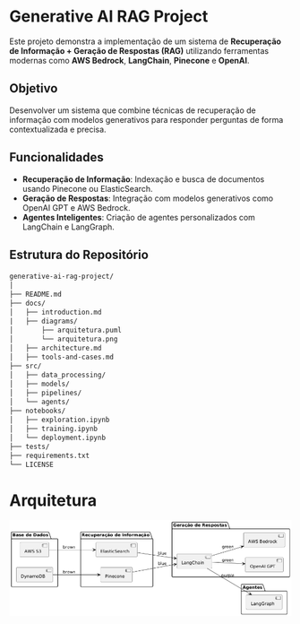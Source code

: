 # Generative AI RAG Project

Este projeto demonstra a implementação de um sistema de **Recuperação de Informação + Geração de Respostas (RAG)** utilizando ferramentas modernas como **AWS Bedrock**, **LangChain**, **Pinecone** e **OpenAI**.

## Objetivo
Desenvolver um sistema que combine técnicas de recuperação de informação com modelos generativos para responder perguntas de forma contextualizada e precisa.

## Funcionalidades
- **Recuperação de Informação**: Indexação e busca de documentos usando Pinecone ou ElasticSearch.
- **Geração de Respostas**: Integração com modelos generativos como OpenAI GPT e AWS Bedrock.
- **Agentes Inteligentes**: Criação de agentes personalizados com LangChain e LangGraph.

## Estrutura do Repositório

```
generative-ai-rag-project/
│
├── README.md
├── docs/
│   ├── introduction.md
|   ├── diagrams/
│       ├── arquitetura.puml
│       └── arquitetura.png  
│   ├── architecture.md
│   ├── tools-and-cases.md
├── src/
│   ├── data_processing/
│   ├── models/
│   ├── pipelines/
│   └── agents/
├── notebooks/
│   ├── exploration.ipynb
│   ├── training.ipynb
│   └── deployment.ipynb
├── tests/
├── requirements.txt
└── LICENSE
```

# Arquitetura

![Diagrama de Arquitetura](./docs/diagrams/arquitetura.png)